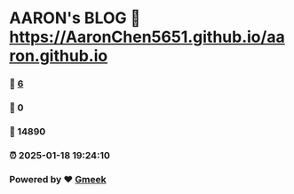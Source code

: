 # AARON's BLOG :link: https://AaronChen5651.github.io/aaron.github.io 
### :page_facing_up: [6](https://AaronChen5651.github.io/aaron.github.io/tag.html) 
### :speech_balloon: 0 
### :hibiscus: 14890 
### :alarm_clock: 2025-01-18 19:24:10 
### Powered by :heart: [Gmeek](https://github.com/Meekdai/Gmeek)
